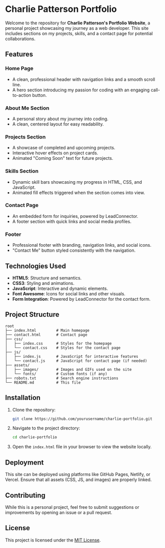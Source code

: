 # Charlie Patterson Portfolio

Welcome to the repository for **Charlie Patterson's Portfolio Website**, a personal project showcasing my journey as a web developer. This site includes sections on my projects, skills, and a contact page for potential collaborations.

## Features

### Home Page
- A clean, professional header with navigation links and a smooth scroll line.
- A hero section introducing my passion for coding with an engaging call-to-action button.

### About Me Section
- A personal story about my journey into coding.
- A clean, centered layout for easy readability.

### Projects Section
- A showcase of completed and upcoming projects.
- Interactive hover effects on project cards.
- Animated "Coming Soon" text for future projects.

### Skills Section
- Dynamic skill bars showcasing my progress in HTML, CSS, and JavaScript.
- Animated fill effects triggered when the section comes into view.

### Contact Page
- An embedded form for inquiries, powered by LeadConnector.
- A footer section with quick links and social media profiles.

### Footer
- Professional footer with branding, navigation links, and social icons.
- "Contact Me" button styled consistently with the navigation.

## Technologies Used

- **HTML5**: Structure and semantics.
- **CSS3**: Styling and animations.
- **JavaScript**: Interactive and dynamic elements.
- **Font Awesome**: Icons for social links and other visuals.
- **Form Integration**: Powered by LeadConnector for the contact form.

## Project Structure

```
root
├── index.html         # Main homepage
├── contact.html       # Contact page
├── css/
│   ├── index.css      # Styles for the homepage
│   └── contact.css    # Styles for the contact page
├── js/
│   ├── index.js       # JavaScript for interactive features
│   └── contact.js     # JavaScript for contact page (if needed)
├── assets/
│   ├── images/        # Images and GIFs used on the site
│   └── fonts/         # Custom fonts (if any)
├── robots.txt         # Search engine instructions
└── README.md          # This file
```

## Installation

1. Clone the repository:
   ```bash
   git clone https://github.com/yourusername/charlie-portfolio.git
   ```

2. Navigate to the project directory:
   ```bash
   cd charlie-portfolio
   ```

3. Open the `index.html` file in your browser to view the website locally.

## Deployment

This site can be deployed using platforms like GitHub Pages, Netlify, or Vercel. Ensure that all assets (CSS, JS, and images) are properly linked.

## Contributing

While this is a personal project, feel free to submit suggestions or improvements by opening an issue or a pull request.

## License

This project is licensed under the [MIT License](LICENSE).